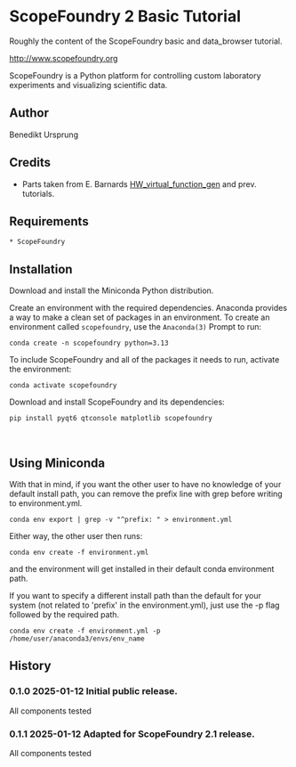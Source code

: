 ScopeFoundry 2 Basic Tutorial
==================================

Roughly the content of the ScopeFoundry basic and data_browser tutorial.

<http://www.scopefoundry.org>

ScopeFoundry is a Python platform for controlling custom laboratory experiments and visualizing scientific data.


Author
----------

Benedikt Ursprung

## Credits

- Parts taken from E. Barnards [HW_virtual_function_gen](https://github.com/ScopeFoundry/HW_virtual_function_gen) and prev. tutorials.

Requirements
------------

	* ScopeFoundry

Installation
------------
Download and install the Miniconda Python distribution.

Create an environment with the required dependencies. Anaconda provides a way to make a clean set of packages in an environment. To create an environment called `scopefoundry`, use the `Anaconda(3)` Prompt to run:

	conda create -n scopefoundry python=3.13

To include ScopeFoundry and all of the packages it needs to run, activate the environment:

	conda activate scopefoundry

Download and install ScopeFoundry and its dependencies:

	pip install pyqt6 qtconsole matplotlib scopefoundry
​
## Using Miniconda
With that in mind, if you want the other user to have no knowledge of your default install path, you can remove the prefix line with grep before writing to environment.yml.

	conda env export | grep -v "^prefix: " > environment.yml

Either way, the other user then runs:

	conda env create -f environment.yml

and the environment will get installed in their default conda environment path.

If you want to specify a different install path than the default for your system (not related to 'prefix' in the environment.yml), just use the -p flag followed by the required path.

	conda env create -f environment.yml -p /home/user/anaconda3/envs/env_name


History
--------

### 0.1.0	2025-01-12	Initial public release.

All components tested


### 0.1.1	2025-01-12	Adapted for ScopeFoundry 2.1 release.

All components tested
